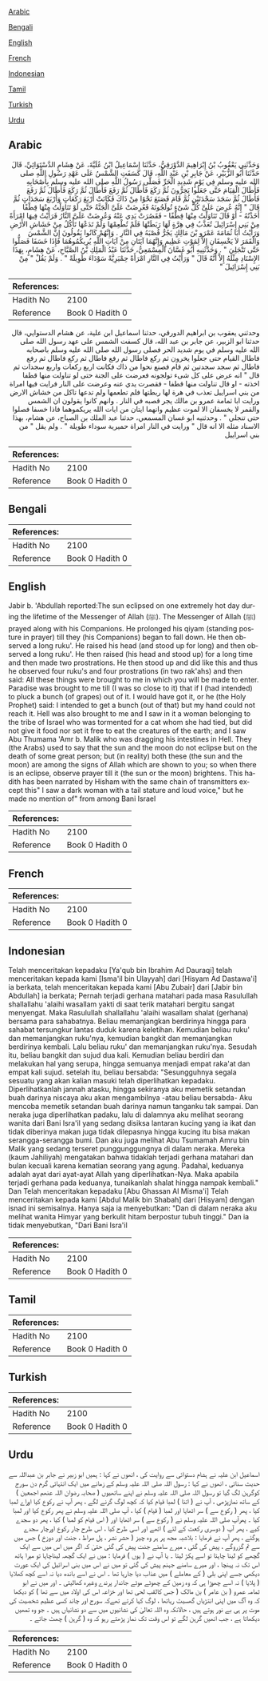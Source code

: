 [Arabic](#arabic)

[Bengali](#bengali)

[English](#english)

[French](#french)

[Indonesian](#indonesian)

[Tamil](#tamil)

[Turkish](#turkish)

[Urdu](#urdu)

## Arabic


<div dir="rtl" lang="ar" style={{fontSize:'larger',backgroundColor:'#f8f9fa',padding:20}}>
وَحَدَّثَنِي يَعْقُوبُ بْنُ إِبْرَاهِيمَ الدَّوْرَقِيُّ، حَدَّثَنَا إِسْمَاعِيلُ ابْنُ عُلَيَّةَ، عَنْ هِشَامٍ الدَّسْتَوَائِيِّ، قَالَ حَدَّثَنَا أَبُو الزُّبَيْرِ، عَنْ جَابِرِ بْنِ عَبْدِ اللَّهِ، قَالَ كَسَفَتِ الشَّمْسُ عَلَى عَهْدِ رَسُولِ اللَّهِ صلى الله عليه وسلم فِي يَوْمٍ شَدِيدِ الْحَرِّ فَصَلَّى رَسُولُ اللَّهِ صلى الله عليه وسلم بِأَصْحَابِهِ فَأَطَالَ الْقِيَامَ حَتَّى جَعَلُوا يَخِرُّونَ ثُمَّ رَكَعَ فَأَطَالَ ثُمَّ رَفَعَ فَأَطَالَ ثُمَّ رَكَعَ فَأَطَالَ ثُمَّ رَفَعَ فَأَطَالَ ثُمَّ سَجَدَ سَجْدَتَيْنِ ثُمَّ قَامَ فَصَنَعَ نَحْوًا مِنْ ذَاكَ فَكَانَتْ أَرْبَعَ رَكَعَاتٍ وَأَرْبَعَ سَجَدَاتٍ ثُمَّ قَالَ ‏"‏ إِنَّهُ عُرِضَ عَلَىَّ كُلُّ شَىْءٍ تُولَجُونَهُ فَعُرِضَتْ عَلَىَّ الْجَنَّةُ حَتَّى لَوْ تَنَاوَلْتُ مِنْهَا قِطْفًا أَخَذْتُهُ - أَوْ قَالَ تَنَاوَلْتُ مِنْهَا قِطْفًا - فَقَصُرَتْ يَدِي عَنْهُ وَعُرِضَتْ عَلَىَّ النَّارُ فَرَأَيْتُ فِيهَا امْرَأَةً مِنْ بَنِي إِسْرَائِيلَ تُعَذَّبُ فِي هِرَّةٍ لَهَا رَبَطَتْهَا فَلَمْ تُطْعِمْهَا وَلَمْ تَدَعْهَا تَأْكُلُ مِنْ خَشَاشِ الأَرْضِ وَرَأَيْتُ أَبَا ثُمَامَةَ عَمْرَو بْنَ مَالِكٍ يَجُرُّ قُصْبَهُ فِي النَّارِ ‏.‏ وَإِنَّهُمْ كَانُوا يَقُولُونَ إِنَّ الشَّمْسَ وَالْقَمَرَ لاَ يَخْسِفَانِ إِلاَّ لِمَوْتِ عَظِيمٍ وَإِنَّهُمَا آيَتَانِ مِنْ آيَاتِ اللَّهِ يُرِيكُمُوهُمَا فَإِذَا خَسَفَا فَصَلُّوا حَتَّى تَنْجَلِيَ ‏"‏ ‏.‏ وَحَدَّثَنِيهِ أَبُو غَسَّانَ الْمِسْمَعِيُّ، حَدَّثَنَا عَبْدُ الْمَلِكِ بْنُ الصَّبَّاحِ، عَنْ هِشَامٍ، بِهَذَا الإِسْنَادِ مِثْلَهُ إِلاَّ أَنَّهُ قَالَ ‏"‏ وَرَأَيْتُ فِي النَّارِ امْرَأَةً حِمْيَرِيَّةً سَوْدَاءَ طَوِيلَةً ‏"‏ ‏.‏ وَلَمْ يَقُلْ ‏"‏ مِنْ بَنِي إِسْرَائِيلَ ‏"‏ ‏
</div>
<div style={{backgroundColor:'#f8f9fa',padding:20, marginBottom: 10}}><table> <thead> <tr> <th>References:</th> <th></th> </tr> </thead> <tbody><tr><td>Hadith No</td><td>2100</td></tr><tr><td>Reference</td><td>Book 0 Hadith 0</td></tr></tbody></table></div>


<div dir="rtl" lang="ar" style={{fontSize:'larger',backgroundColor:'#f8f9fa',padding:20}}>
وحدثني يعقوب بن ابراهيم الدورقي، حدثنا اسماعيل ابن علية، عن هشام الدستوايي، قال حدثنا ابو الزبير، عن جابر بن عبد الله، قال كسفت الشمس على عهد رسول الله صلى الله عليه وسلم في يوم شديد الحر فصلى رسول الله صلى الله عليه وسلم باصحابه فاطال القيام حتى جعلوا يخرون ثم ركع فاطال ثم رفع فاطال ثم ركع فاطال ثم رفع فاطال ثم سجد سجدتين ثم قام فصنع نحوا من ذاك فكانت اربع ركعات واربع سجدات ثم قال " انه عرض على كل شىء تولجونه فعرضت على الجنة حتى لو تناولت منها قطفا اخذته - او قال تناولت منها قطفا - فقصرت يدي عنه وعرضت على النار فرايت فيها امراة من بني اسراييل تعذب في هرة لها ربطتها فلم تطعمها ولم تدعها تاكل من خشاش الارض ورايت ابا ثمامة عمرو بن مالك يجر قصبه في النار . وانهم كانوا يقولون ان الشمس والقمر لا يخسفان الا لموت عظيم وانهما ايتان من ايات الله يريكموهما فاذا خسفا فصلوا حتى تنجلي " . وحدثنيه ابو غسان المسمعي، حدثنا عبد الملك بن الصباح، عن هشام، بهذا الاسناد مثله الا انه قال " ورايت في النار امراة حميرية سوداء طويلة " . ولم يقل " من بني اسراييل
</div>
<div style={{backgroundColor:'#f8f9fa',padding:20, marginBottom: 10}}><table> <thead> <tr> <th>References:</th> <th></th> </tr> </thead> <tbody><tr><td>Hadith No</td><td>2100</td></tr><tr><td>Reference</td><td>Book 0 Hadith 0</td></tr></tbody></table></div>

## Bengali


<div dir="ltr" lang="bn" style={{fontSize:'larger',backgroundColor:'#f8f9fa',padding:20}}>

</div>
<div style={{backgroundColor:'#f8f9fa',padding:20, marginBottom: 10}}><table> <thead> <tr> <th>References:</th> <th></th> </tr> </thead> <tbody><tr><td>Hadith No</td><td>2100</td></tr><tr><td>Reference</td><td>Book 0 Hadith 0</td></tr></tbody></table></div>

## English


<div dir="ltr" lang="en" style={{fontSize:'larger',backgroundColor:'#f8f9fa',padding:20}}>
Jabir b. 'Abdullah reported:The sun eclipsed on one extremely hot day during the lifetime of the Messenger of Allah (ﷺ). The Messenger of Allah (ﷺ) prayed along with his Companions. He prolonged his qiyam (standing posture in prayer) till they (his Companions) began to fall down. He then observed a long ruku'. He raised his head (and stood up for long) and then observed a long ruku'. He then raised (his head and stood up) for a long time and then made two prostrations. He then stood up and did like this and thus he observed four ruku's and four prostrations (in two rak'ahs) and then said: All these things were brought to me in which you will be made to enter. Paradise was brought to me till (I was so close to it) that if I (had intended) to pluck a bunch (of grapes) out of it. I would have got it, or he (the Holy Prophet) said: I intended to get a bunch (out of that) but my hand could not reach it. Hell was also brought to me and I saw in it a woman belonging to the tribe of Israel who was tormented for a cat whom she had tied, but did not give it food nor set it free to eat the creatures of the earth; and I saw Abu Thumama 'Amr b. Malik who was dragging his intestines in Hell. They (the Arabs) used to say that the sun and the moon do not eclipse but on the death of some great person; but (in reality) both these (the sun and the moon) are among the signs of Allah which are shown to you; so when there is an eclipse, observe prayer till it (the sun or the moon) brightens. This hadith has been narrated by Hisham with the same chain of transmitters except this" I saw a dark woman with a tail stature and loud voice," but he made no mention of" from among Bani Israel
</div>
<div style={{backgroundColor:'#f8f9fa',padding:20, marginBottom: 10}}><table> <thead> <tr> <th>References:</th> <th></th> </tr> </thead> <tbody><tr><td>Hadith No</td><td>2100</td></tr><tr><td>Reference</td><td>Book 0 Hadith 0</td></tr></tbody></table></div>

## French


<div dir="ltr" lang="fr" style={{fontSize:'larger',backgroundColor:'#f8f9fa',padding:20}}>

</div>
<div style={{backgroundColor:'#f8f9fa',padding:20, marginBottom: 10}}><table> <thead> <tr> <th>References:</th> <th></th> </tr> </thead> <tbody><tr><td>Hadith No</td><td>2100</td></tr><tr><td>Reference</td><td>Book 0 Hadith 0</td></tr></tbody></table></div>

## Indonesian


<div dir="ltr" lang="id" style={{fontSize:'larger',backgroundColor:'#f8f9fa',padding:20}}>
Telah menceritakan kepadaku [Ya'qub bin Ibrahim Ad Dauraqi] telah menceritakan kepada kami [Isma'il bin Ulayyah] dari [Hisyam Ad Dastawa'i] ia berkata, telah menceritakan kepada kami [Abu Zubair] dari [Jabir bin Abdullah] ia berkata; Pernah terjadi gerhana matahari pada masa Rasulullah shallallahu 'alaihi wasallam yakti di saat terik matahari bergitu sangat menyengat. Maka Rasulullah shallallahu 'alaihi wasallam shalat (gerhana) bersama para sahabatnya. Beliau memanjangkan berdirinya hingga para sahabat tersungkur lantas duduk karena keletihan. Kemudian beliau ruku' dan memanjangkan ruku'nya, kemudian bangkit dan memanjangkan berdirinya kembali. Lalu beliau ruku' dan memanjangkan ruku'nya. Sesudah itu, beliau bangkit dan sujud dua kali. Kemudian beliau berdiri dan melakukan hal yang serupa, hingga semuanya menjadi empat raka'at dan empat kali sujud. setelah itu, beliau bersabda: "Sesungguhnya segala sesuatu yang akan kalian masuki telah diperlihatkan kepadaku. Diperlihatkanlah jannah atasku, hingga sekiranya aku memetik setandan buah darinya niscaya aku akan mengambilnya -atau beliau bersabda- Aku mencoba memetik setandan buah darinya namun tanganku tak sampai. Dan neraka juga diperlihatkan padaku, lalu di dalamnya aku melihat seorang wanita dari Bani Isra'il yang sedang disiksa lantaran kucing yang ia ikat dan tidak diberinya makan juga tidak dilepasnya hingga kucing itu bisa makan serangga-serangga bumi. Dan aku juga melihat Abu Tsumamah Amru bin Malik yang sedang terseret punggunggungnya di dalam neraka. Mereka (kaum Jahiliyah) mengatakan bahwa tidaklah terjadi gerhana matahari dan bulan kecuali karena kematian seorang yang agung. Padahal, keduanya adalah ayat dari ayat-ayat Allah yang diperlihatkan-Nya. Maka apabila terjadi gerhana pada keduanya, tunaikanlah shalat hingga nampak kembali." Dan Telah menceritakan kepadaku [Abu Ghassan Al Misma'i] Telah menceritakan kepada kami [Abdul Malik bin Shabah] dari [Hisyam] dengan isnad ini semisalnya. Hanya saja ia menyebutkan: "Dan di dalam neraka aku melihat wanita Himyar yang berkulit hitam berpostur tubuh tinggi." Dan ia tidak menyebutkan, "Dari Bani Isra'il
</div>
<div style={{backgroundColor:'#f8f9fa',padding:20, marginBottom: 10}}><table> <thead> <tr> <th>References:</th> <th></th> </tr> </thead> <tbody><tr><td>Hadith No</td><td>2100</td></tr><tr><td>Reference</td><td>Book 0 Hadith 0</td></tr></tbody></table></div>

## Tamil


<div dir="ltr" lang="ta" style={{fontSize:'larger',backgroundColor:'#f8f9fa',padding:20}}>

</div>
<div style={{backgroundColor:'#f8f9fa',padding:20, marginBottom: 10}}><table> <thead> <tr> <th>References:</th> <th></th> </tr> </thead> <tbody><tr><td>Hadith No</td><td>2100</td></tr><tr><td>Reference</td><td>Book 0 Hadith 0</td></tr></tbody></table></div>

## Turkish


<div dir="ltr" lang="tr" style={{fontSize:'larger',backgroundColor:'#f8f9fa',padding:20}}>

</div>
<div style={{backgroundColor:'#f8f9fa',padding:20, marginBottom: 10}}><table> <thead> <tr> <th>References:</th> <th></th> </tr> </thead> <tbody><tr><td>Hadith No</td><td>2100</td></tr><tr><td>Reference</td><td>Book 0 Hadith 0</td></tr></tbody></table></div>

## Urdu


<div dir="rtl" lang="ur" style={{fontSize:'larger',backgroundColor:'#f8f9fa',padding:20}}>
اسماعیل ابن علیہ نے ہشام دستوائی سے روایت کی ، انھوں نے کہا : ہمیں ابو زبیر نے جابر بن عبداللہ سے حدیث سنائی ، انھوں نے کہا : رسول اللہ صلی اللہ علیہ وسلم کے زمانے میں ایک انتہائی گرم دن سورج کوگرہن لگ گیا تو رسول اللہ صلی اللہ علیہ وسلم نے اپنے ساتھیوں ( صحابہ رضوان اللہ عنھم اجمعین ) کے ساتھ نمازپڑھی ، آپ نے ( اتنا ) لمبا قیام کیا کہ کچھ لوگ گرنے لگے ، پھر آپ نے رکوع کیا اوراے لمبا کیا ، پھر ( رکوع سے ) سر اٹھایا اور لمبا ( قیام ) کیا ، آپ صلی اللہ علیہ وسلم نے پھر رکوع کیا اور لمبا کیا ۔ پھرآپ صلی اللہ علیہ وسلم نے ( رکوع سے ) سر اٹھایا اور ( اس قیام کو لمبا ) کیا ، پھر دو سجدے کیے ، پھر آپ ( دوسری رکعت کے لئے ) اٹھے اور اسی طرح کیا ، اس طرح چار رکوع اورچار سجدے ہوگئے ، پھر آپ نے فرمایا : بلاشبہ مجھ پر ہر وہ چیز ( حشر نشر ، پل صراط ، جنت اور دوزخ ) جس میں سے تم گزروگے ، پیش کی گئی ، میرے سامنے جنت پیش کی گئی حتیٰ کہ اگر میں اس میں سے ایک گچھے کو لینا چاہتا تو اسے پکڑ لیتا ۔ یا آپ نے ( یوں ) فرمایا : میں نے ایک گچھہ لیناچاہا تو میرا ہاتھ اس تک نہ پہنچا ، اور میرے سامنے جہنم پیش کی گئی تو میں نے اس میں بنی اسرائیل کی ایک عورت دیکھی جسے اپنی بلی ( کے معاملے ) میں عذاب دیا جارہا تھا ۔ اس نے اسے باندھ دیا نہ اسے کچھ کھلایا ( پلایا ) نہ اسے چھوڑا ہی کہ وہ زمین کے چھوٹے موٹے جاندار پرندے وغیرہ کھالیتی ۔ اور میں نے ابو ثمامہ عمرو ( بن عامر ) بن مالک ( جس کالقب لحی تھا اور خزاعہ اس کی اولاد میں سے تھا ) کو دیکھا کہ وہ آگ میں اپنی انتڑیاں گھسیٹ رہاتھا ، لوگ کہا کرتے تھےکہ سورج اور چاند کسی عظیم شخصیت کی موت پر ہی بے نور ہوتے ہیں ، حالانکہ وہ اللہ تعالیٰ کی نشانیوں میں سے دو نشانیاں ہیں ۔ جو وہ تمھیں دیکھاتا ہے ، جب انھیں گرہن لگے تو اس وقت تک نماز پڑھتے رہو کہ وہ ( گرہن ) چھٹ جائے ۔
</div>
<div style={{backgroundColor:'#f8f9fa',padding:20, marginBottom: 10}}><table> <thead> <tr> <th>References:</th> <th></th> </tr> </thead> <tbody><tr><td>Hadith No</td><td>2100</td></tr><tr><td>Reference</td><td>Book 0 Hadith 0</td></tr></tbody></table></div>